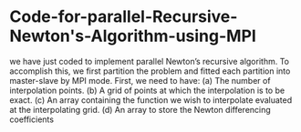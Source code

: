 # Code-for-parallel-Recursive-Newton's-Algorithm-using-MPI
we have just coded to implement parallel Newton’s recursive algorithm. To accomplish this, we first  partition the problem and fitted each partition into master-slave by MPI mode. First, we need to have: 
(a) The number of interpolation points.
(b) A grid of points at which the interpolation is to be exact.
(c) An array containing the function we wish to interpolate evaluated at the interpolating grid. 
(d) An array to store the Newton differencing coefficients
